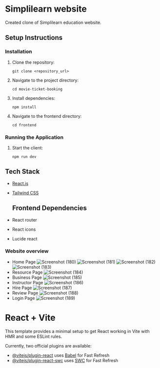 # Simplilearn website
Created clone of Simplilearn education website.

## Setup Instructions

### Installation

1. Clone the repository:

   ```
   git clone <repository_url>
   ```

2. Navigate to the project directory:

   ```
   cd movie-ticket-booking
   ```

3. Install dependencies:

   ```
   npm install
   ```

4. Navigate to the frontend directory:

   ```
   cd frontend
   ```

### Running the Application

1. Start the client:

   ```
   npm run dev
   ```

## Tech Stack

- [React.js](https://reactjs.org/)
- [Tailwind CSS](https://gettailwind.com/)

  ## Frontend Dependencies
- React router
- React icons
- Lucide react

### Website overview
- Home Page
![Screenshot (180)](https://github.com/sayyeddilshadali16/task-simplilearn/assets/142899602/0133ab48-9898-4e09-ad5f-27b09489d85b)
![Screenshot (181)](https://github.com/sayyeddilshadali16/task-simplilearn/assets/142899602/f8556c7c-c94d-4576-a6bf-add6de32d997)
![Screenshot (182)](https://github.com/sayyeddilshadali16/task-simplilearn/assets/142899602/d0e5320d-c29a-4255-83cd-f890c97fcb10)
![Screenshot (183)](https://github.com/sayyeddilshadali16/task-simplilearn/assets/142899602/848d63f6-1af1-4bac-ab7e-12d75271ef3b)
- Resource Page
![Screenshot (184)](https://github.com/sayyeddilshadali16/task-simplilearn/assets/142899602/a5a29f10-e7fd-4b92-99d9-9f43eecef96a)
- Business Page
![Screenshot (185)](https://github.com/sayyeddilshadali16/task-simplilearn/assets/142899602/4574fa6c-a361-46c1-b8dd-ee3bb7784511)
- Instructor Page
![Screenshot (186)](https://github.com/sayyeddilshadali16/task-simplilearn/assets/142899602/bda0a067-7fb8-4d4e-ab24-d2734d660d96)
- Hire Page
![Screenshot (187)](https://github.com/sayyeddilshadali16/task-simplilearn/assets/142899602/bb863f73-cd21-40b6-bf54-2eebdb247d56)
- Review Page
![Screenshot (188)](https://github.com/sayyeddilshadali16/task-simplilearn/assets/142899602/ddd184e3-8177-4d2f-a082-59891e42f41c)
- Login Page
![Screenshot (189)](https://github.com/sayyeddilshadali16/task-simplilearn/assets/142899602/cdc07c3e-9be2-4f3c-b217-755e1c1fbeaf)


# React + Vite

This template provides a minimal setup to get React working in Vite with HMR and some ESLint rules.

Currently, two official plugins are available:

- [@vitejs/plugin-react](https://github.com/vitejs/vite-plugin-react/blob/main/packages/plugin-react/README.md) uses [Babel](https://babeljs.io/) for Fast Refresh
- [@vitejs/plugin-react-swc](https://github.com/vitejs/vite-plugin-react-swc) uses [SWC](https://swc.rs/) for Fast Refresh
